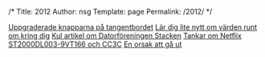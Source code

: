/*
 Title: 2012
 Author: nsg
 Template: page
 Permalink: /2012/
*/

[Uppgraderade knapparna på tangentbordet](/2012/04/13/uppgraderade-knapparna-pa-tangentbordet)
[Lär dig lite nytt om värden runt om kring dig](/2012/06/11/lar-dig-lite-nytt-om-varden-runt-om-kring-dig)
[Kul artikel om Datorföreningen Stacken](/2012/06/17/kul-artikel-om-datorforeningen-stacken)
[Tankar om Netflix](/2012/10/22/tankar-om-netflix)
[ST2000DL003-9VT166 och CC3C](/2012/10/25/st2000dl003-9vt166-och-cc3c)
[En orsak att gå ut](/2012/11/28/en-orsak-att-ga-ut)
